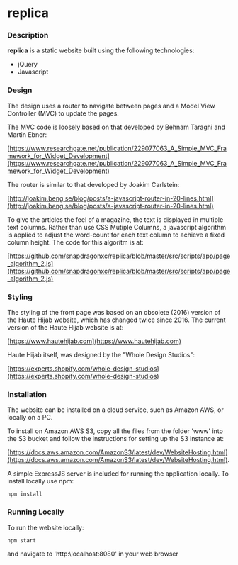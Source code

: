 # replica
### Description
**replica** is a static website built using the following technologies:
- jQuery
- Javascript

### Design
The design uses a router to navigate between pages and a Model View Controller (MVC) to update the pages.

The MVC code is loosely based on that developed by Behnam Taraghi and Martin Ebner: 

[https://www.researchgate.net/publication/229077063_A_Simple_MVC_Framework_for_Widget_Development](https://www.researchgate.net/publication/229077063_A_Simple_MVC_Framework_for_Widget_Development)

The router is similar to that developed by Joakim Carlstein:

[http://joakim.beng.se/blog/posts/a-javascript-router-in-20-lines.html](http://joakim.beng.se/blog/posts/a-javascript-router-in-20-lines.html)

To give the articles the feel of a magazine, the text is displayed in multiple text columns. Rather than use CSS Mutiple Columns, a javascript algorithm is applied to adjust the word-count for each text column to achieve a fixed column height. The code for this algoritm is at:

[https://github.com/snapdragonxc/replica/blob/master/src/scripts/app/page_algorithm_2.js](https://github.com/snapdragonxc/replica/blob/master/src/scripts/app/page_algorithm_2.js)

### Styling
The styling of the front page was based on an obsolete (2016) version of the Haute Hijab website, which has changed twice since 2016. The current version of the Haute Hijab website is at:

[https://www.hautehijab.com](https://www.hautehijab.com)

Haute Hijab itself, was designed by the "Whole Design Studios":

[https://experts.shopify.com/whole-design-studios](https://experts.shopify.com/whole-design-studios)

### Installation
The website can be installed on a cloud service, such as Amazon AWS, or locally on a PC.

To install on Amazon AWS S3, copy all the files from the folder 'www' into the S3 bucket and
follow the instructions for setting up the S3 instance at:

[https://docs.aws.amazon.com/AmazonS3/latest/dev/WebsiteHosting.html](https://docs.aws.amazon.com/AmazonS3/latest/dev/WebsiteHosting.html).

A simple ExpressJS server is included for running the application locally. To install locally use npm: 
```
npm install
```
### Running Locally
To run the website locally: 
```
npm start
```
and navigate to 'http:\localhost:8080' in your web browser
